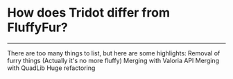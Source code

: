 # How does Tridot differ from FluffyFur?

---
There are too many things to list, but here are some highlights:
Removal of furry things (Actually it's no more fluffy)
Merging with Valoria API
Merging with QuadLib
Huge refactoring